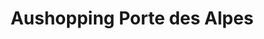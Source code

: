 ---
title: "Aushopping Porte des Alpes"
url: /saint-priest/aushopping-porte-des-alpes/
shop: Einkaufszentrum
---